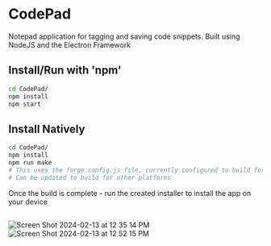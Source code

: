 # CodePad
Notepad application for tagging and saving code snippets. Built using NodeJS and the Electron Framework

## Install/Run with 'npm'
```bash
cd CodePad/
npm install
npm start
```

## Install Natively
```bash
cd CodePad/
npm install
npm run make
# This uses the forge.config.js file, currently configured to build for MacOS
# Can be updated to build for other platforms
```
Once the build is complete - run the created installer to install the app on your device


## 
![Screen Shot 2024-02-13 at 12 35 14 PM](https://github.com/michaelMondoro/CodePad/assets/38412172/300b6bdb-704a-45b5-b65e-94aa7cd79281)
![Screen Shot 2024-02-13 at 12 52 15 PM](https://github.com/michaelMondoro/CodePad/assets/38412172/b91a62f5-1bf2-4888-972f-e9bd2eff1f4a)
